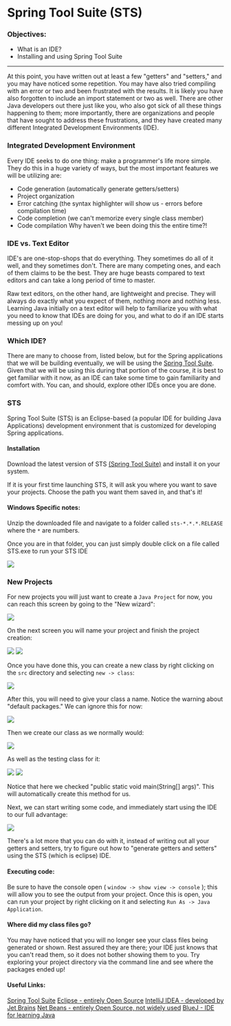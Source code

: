 # Spring Tool Suite (STS)

### Objectives:

- What is an IDE?
- Installing and using Spring Tool Suite
<hr>
At this point, you have written out at least a few "getters" and "setters," and you may have noticed some repetition. You may have also tried compiling with an error or two and been frustrated with the results. It is likely you have also forgotten to include an import statement or two as well. There are other Java developers out there just like you, who also got sick of all these things happening to them; more importantly, there are organizations and people that have sought to address these frustrations, and they have created many different Integrated Development Environments (IDE).

### Integrated Development Environment

Every IDE seeks to do one thing: make a programmer's life more simple. They do this in a huge variety of ways, but the most important features we will be utilizing are:

- Code generation (automatically generate getters/setters)
- Project organization
- Error catching (the syntax highlighter will show us - errors before compilation time)
- Code completion (we can't memorize every single class member)
- Code compilation
  Why haven't we been doing this the entire time?!

### IDE vs. Text Editor

IDE's are one-stop-shops that do everything. They sometimes do all of it well, and they sometimes don't. There are many competing ones, and each of them claims to be the best. They are huge beasts compared to text editors and can take a long period of time to master.

Raw text editors, on the other hand, are lightweight and precise. They will always do exactly what you expect of them, nothing more and nothing less. Learning Java initially on a text editor will help to familiarize you with what you need to know that IDEs are doing for you, and what to do if an IDE starts messing up on you!

### Which IDE?

There are many to choose from, listed below, but for the Spring applications that we will be building eventually, we will be using the [Spring Tool Suite](https://spring.io/tools). Given that we will be using this during that portion of the course, it is best to get familiar with it now, as an IDE can take some time to gain familiarity and comfort with. You can, and should, explore other IDEs once you are done.

### STS

Spring Tool Suite (STS) is an Eclipse-based (a popular IDE for building Java Applications) development environment that is customized for developing Spring applications.

#### Installation

Download the latest version of STS [(Spring Tool Suite)](https://spring.io/tools) and install it on your system.

If it is your first time launching STS, it will ask you where you want to save your projects. Choose the path you want them saved in, and that's it!

#### Windows Specific notes:

Unzip the downloaded file and navigate to a folder called `sts-*.*.*.RELEASE` where the `*` are numbers.

Once you are in that folder, you can just simply double click on a file called STS.exe to run your STS IDE

![](sts.png)

### New Projects

For new projects you will just want to create a `Java Project` for now, you can reach this screen by going to the "New wizard":

![](getIDE_01.png)

On the next screen you will name your project and finish the project creation:

![](getIDE_02.png)
![](getIDE_03.png)

Once you have done this, you can create a new class by right clicking on the `src` directory and selecting `new -> class`:

![](getIDE_04.png)

After this, you will need to give your class a name. Notice the warning about "default packages." We can ignore this for now:

![](getIDE_05.png)

Then we create our class as we normally would:

![](getIDE_06.png)

As well as the testing class for it:

![](getIDE_07.png)
![](getIDE_08.png)

Notice that here we checked "public static void main(String[] args)". This will automatically create this method for us.

Next, we can start writing some code, and immediately start using the IDE to our full advantage:

![](getIDE_09.png)

There's a lot more that you can do with it, instead of writing out all your getters and setters, try to figure out how to "generate getters and setters" using the STS (which is eclipse) IDE.

#### Executing code:

Be sure to have the console open ( `window -> show view -> console` ); this will allow you to see the output from your project. Once this is open, you can run your project by right clicking on it and selecting `Run As -> Java Application`.

#### Where did my class files go?

You may have noticed that you will no longer see your class files being generated or shown. Rest assured they are there; your IDE just knows that you can't read them, so it does not bother showing them to you. Try exploring your project directory via the command line and see where the packages ended up!

#### Useful Links:

[Spring Tool Suite](https://spring.io/tools)
[Eclipse - entirely Open Source](https://eclipse.org/)
[IntelliJ IDEA - developed by Jet Brains](https://www.jetbrains.com/idea/specials/idea/idea.html)
[Net Beans - entirely Open Source, not widely used](https://netbeans.org/)
[BlueJ - IDE for learning Java](https://bluej.org/)
